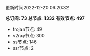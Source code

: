 更新时间2022-12-20 06:20:32

**总订阅: 73**
**总节点: 1332**
**有效节点: 497**
- trojan节点: 49
- v2ray节点: 300
- ss节点: 146
- ssr节点: 2
